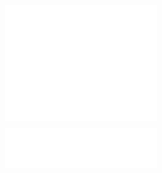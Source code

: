 <p align="center">
  <img src="/github-metrics.svg" alt="Metrics" width="400">
</p>
<p align="center">
  <img src="/metrics.plugin.languages.details.svg" alt="Metrics" width="400">
</p>
